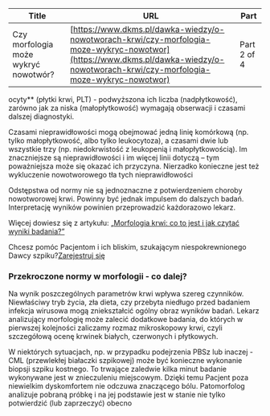 | **Title**       | **URL**           | **Part**              |
|-----------------|-------------------|-----------------------|
| Czy morfologia może wykryć nowotwór?         | [https://www.dkms.pl/dawka-wiedzy/o-nowotworach-krwi/czy-morfologia-moze-wykryc-nowotwor](https://www.dkms.pl/dawka-wiedzy/o-nowotworach-krwi/czy-morfologia-moze-wykryc-nowotwor)    | Part 2 of 4          |

ocyty** (płytki krwi, PLT) \- podwyższona ich liczba (nadpłytkowość), zarówno jak za niska (małopłytkowość) wymagają obserwacji i czasami dalszej diagnostyki.


Czasami nieprawidłowości mogą obejmować jedną linię komórkową (np. tylko małopłytkowość, albo tylko leukocytoza), a czasami dwie lub wszystkie trzy (np. niedokrwistość z leukopenią i małopłytkowością). Im znaczniejsze są nieprawidłowości i im więcej linii dotyczą – tym poważniejsza może się okazać ich przyczyna. Nierzadko konieczne jest też wykluczenie nowotworowego tła tych nieprawidłowości


Odstępstwa od normy nie są jednoznaczne z potwierdzeniem choroby nowotworowej krwi. Powinny być jednak impulsem do dalszych badań. Interpretację wyników powinien przeprowadzić każdorazowo lekarz.


Więcej dowiesz się z artykułu: „[Morfologia krwi: co to jest i jak czytać wyniki badania?”](https://www.dkms.pl/dawka-wiedzy/o-nowotworach-krwi/morfologia-krwi-co-to-jest-i-jak-czytac-wyniki-badania)


Chcesz pomóc Pacjentom i ich bliskim, szukającym niespokrewnionego Dawcy szpiku?[Zarejestruj się](/zarejestruj-sie-teraz "Zarejestruj sie teraz")
### Przekroczone normy w morfologii \- co dalej?


Na wynik poszczególnych parametrów krwi wpływa szereg czynników. Niewłaściwy tryb życia, zła dieta, czy przebyta niedługo przed badaniem infekcja wirusowa mogą zniekształcić ogólny obraz wyników badań. Lekarz analizujący morfologię może zalecić dodatkowe badania, do których w pierwszej kolejności zaliczamy rozmaz mikroskopowy krwi, czyli szczegółową ocenę krwinek białych, czerwonych i płytkowych.


W niektórych sytuacjach, np. w przypadku podejrzenia PBSz lub inaczej \- CML (przewlekłej białaczki szpikowej) może być konieczne wykonanie biopsji szpiku kostnego. To trwające zaledwie kilka minut badanie wykonywane jest w znieczuleniu miejscowym. Dzięki temu Pacjent poza niewielkim dyskomfortem nie odczuwa znaczącego bólu. Patomorfolog analizuje pobraną próbkę i na jej podstawie jest w stanie nie tylko potwierdzić (lub zaprzeczyć) obecno